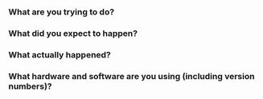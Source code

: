 ### What are you trying to do?


### What did you expect to happen?


### What actually happened?


### What hardware and software are you using (including version numbers)?

<!-- Tip: copy and paste the output of `ev3dev-sysinfo -m` here -->

